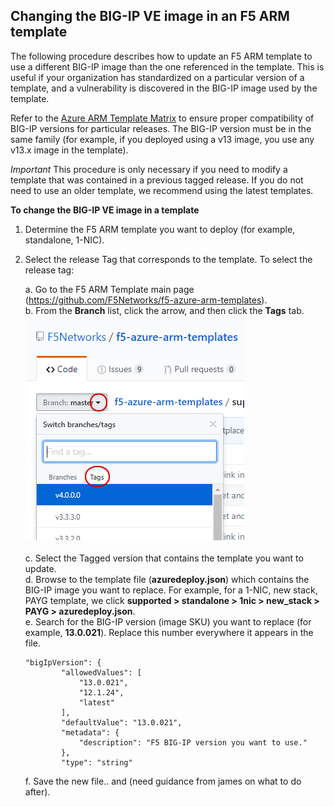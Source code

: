 ## Changing the BIG-IP VE image in an F5 ARM template
The following procedure describes how to update an F5 ARM template to use a different BIG-IP image than the one referenced in the template.  This is useful if your organization has standardized on a particular version of a template, and a vulnerability is discovered in the BIG-IP image used by the template.  

Refer to the [Azure ARM Template Matrix](https://github.com/F5Networks/f5-azure-arm-templates/blob/master/azure-bigip-version-matrix.md) to ensure proper compatibility of BIG-IP versions for particular releases.  The BIG-IP version must be in the same family (for example, if you deployed using a v13 image, you use any v13.x image in the template).

*Important*  This procedure is only necessary if you need to modify a template that was contained in a previous tagged release.  If you do not need to use an older template, we recommend using the latest templates.

**To change the BIG-IP VE image in a template**
1.  Determine the F5 ARM template you want to deploy (for example, standalone, 1-NIC).
2.  Select the release Tag that corresponds to the template.  To select the release tag:

    a.  Go to the F5 ARM Template main page (https://github.com/F5Networks/f5-azure-arm-templates).  
    b.  From the **Branch** list, click the arrow, and then click the **Tags** tab.  ![Finding tagged releases](images/tag-location.png)<br>  
    c.  Select the Tagged version that contains the template you want to update.  
    d.  Browse to the template file (**azuredeploy.json**) which contains the BIG-IP image you want to replace.  For example, for a 1-NIC, new stack, PAYG template, we click **supported > standalone > 1nic > new_stack > PAYG > azuredeploy.json**.  
    e. Search for the BIG-IP version (image SKU) you want to replace (for example, **13.0.021**).  Replace this number everywhere it appears in the file.
    ```
    "bigIpVersion": {
            "allowedValues": [
                "13.0.021", 
                "12.1.24", 
                "latest"
            ], 
            "defaultValue": "13.0.021", 
            "metadata": {
                "description": "F5 BIG-IP version you want to use."
            }, 
            "type": "string"
    ```
    f.  Save the new file.. and (need guidance from james on what to do after).

